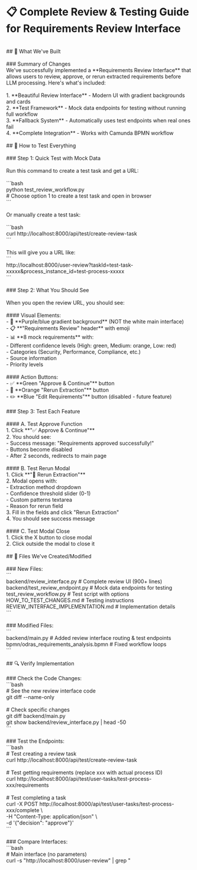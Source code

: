 # 📋 Complete Review & Testing Guide for Requirements Review Interface<br>
<br>
## 🎯 What We've Built<br>
<br>
### Summary of Changes<br>
We've successfully implemented a **Requirements Review Interface** that allows users to review, approve, or rerun extracted requirements before LLM processing. Here's what's included:<br>
<br>
1. **Beautiful Review Interface** - Modern UI with gradient backgrounds and cards<br>
2. **Test Framework** - Mock data endpoints for testing without running full workflow<br>
3. **Fallback System** - Automatically uses test endpoints when real ones fail<br>
4. **Complete Integration** - Works with Camunda BPMN workflow<br>
<br>
## 🧪 How to Test Everything<br>
<br>
### Step 1: Quick Test with Mock Data<br>
<br>
Run this command to create a test task and get a URL:<br>
<br>
```bash<br>
python test_review_workflow.py<br>
# Choose option 1 to create a test task and open in browser<br>
```<br>
<br>
Or manually create a test task:<br>
<br>
```bash<br>
curl http://localhost:8000/api/test/create-review-task<br>
```<br>
<br>
This will give you a URL like:<br>
```<br>
http://localhost:8000/user-review?taskId=test-task-xxxxx&process_instance_id=test-process-xxxxx<br>
```<br>
<br>
### Step 2: What You Should See<br>
<br>
When you open the review URL, you should see:<br>
<br>
#### Visual Elements:<br>
- 🎨 **Purple/blue gradient background** (NOT the white main interface)<br>
- 📋 **"Requirements Review" header** with emoji<br>
- 📊 **8 mock requirements** with:<br>
  - Different confidence levels (High: green, Medium: orange, Low: red)<br>
  - Categories (Security, Performance, Compliance, etc.)<br>
  - Source information<br>
  - Priority levels<br>
<br>
#### Action Buttons:<br>
- ✅ **Green "Approve & Continue"** button<br>
- 🔄 **Orange "Rerun Extraction"** button<br>
- ✏️ **Blue "Edit Requirements"** button (disabled - future feature)<br>
<br>
### Step 3: Test Each Feature<br>
<br>
#### A. Test Approve Function<br>
1. Click **"✅ Approve & Continue"**<br>
2. You should see:<br>
   - Success message: "Requirements approved successfully!"<br>
   - Buttons become disabled<br>
   - After 2 seconds, redirects to main page<br>
<br>
#### B. Test Rerun Modal<br>
1. Click **"🔄 Rerun Extraction"**<br>
2. Modal opens with:<br>
   - Extraction method dropdown<br>
   - Confidence threshold slider (0-1)<br>
   - Custom patterns textarea<br>
   - Reason for rerun field<br>
3. Fill in the fields and click "Rerun Extraction"<br>
4. You should see success message<br>
<br>
#### C. Test Modal Close<br>
1. Click the X button to close modal<br>
2. Click outside the modal to close it<br>
<br>
## 📂 Files We've Created/Modified<br>
<br>
### New Files:<br>
```<br>
backend/review_interface.py         # Complete review UI (900+ lines)<br>
backend/test_review_endpoint.py     # Mock data endpoints for testing<br>
test_review_workflow.py             # Test script with options<br>
HOW_TO_TEST_CHANGES.md              # Testing instructions<br>
REVIEW_INTERFACE_IMPLEMENTATION.md  # Implementation details<br>
```<br>
<br>
### Modified Files:<br>
```<br>
backend/main.py                     # Added review interface routing & test endpoints<br>
bpmn/odras_requirements_analysis.bpmn  # Fixed workflow loops<br>
```<br>
<br>
## 🔍 Verify Implementation<br>
<br>
### Check the Code Changes:<br>
```bash<br>
# See the new review interface code<br>
git diff --name-only<br>
<br>
# Check specific changes<br>
git diff backend/main.py<br>
git show backend/review_interface.py | head -50<br>
```<br>
<br>
### Test the Endpoints:<br>
```bash<br>
# Test creating a review task<br>
curl http://localhost:8000/api/test/create-review-task<br>
<br>
# Test getting requirements (replace xxx with actual process ID)<br>
curl http://localhost:8000/api/test/user-tasks/test-process-xxx/requirements<br>
<br>
# Test completing a task<br>
curl -X POST http://localhost:8000/api/test/user-tasks/test-process-xxx/complete \<br>
  -H "Content-Type: application/json" \<br>
  -d '{"decision": "approve"}'<br>
```<br>
<br>
### Compare Interfaces:<br>
```bash<br>
# Main interface (no parameters)<br>
curl -s "http://localhost:8000/user-review" | grep "<title>"<br>
# Output: ODRAS - Ontology-Driven Requirements Analysis System<br>
<br>
# Review interface (with taskId)<br>
curl -s "http://localhost:8000/user-review?taskId=test" | grep "<title>"<br>
# Output: ODRAS - Requirements Review<br>
```<br>
<br>
## ✅ What's Working<br>
<br>
1. **Review Interface Loads** ✅<br>
   - Displays when taskId or process_instance_id provided<br>
   - Falls back to main interface without parameters<br>
<br>
2. **Mock Data System** ✅<br>
   - 8 realistic requirements with varied confidence levels<br>
   - Test endpoints for complete workflow testing<br>
<br>
3. **Fallback Mechanism** ✅<br>
   - Automatically tries test endpoints when real ones fail<br>
   - Seamless testing experience<br>
<br>
4. **User Actions** ✅<br>
   - Approve button sends decision to backend<br>
   - Rerun modal collects parameters<br>
   - Proper error handling and user feedback<br>
<br>
5. **BPMN Integration** ✅<br>
   - Workflow loops back after rerun/edit<br>
   - Process variables updated correctly<br>
<br>
## 🚦 Quick Validation Checklist<br>
<br>
Run these commands to validate everything is working:<br>
<br>
```bash<br>
# 1. Check server is running<br>
curl -s http://localhost:8000/ > /dev/null && echo "✅ Server running" || echo "❌ Server not running"<br>
<br>
# 2. Check User Tasks tab exists<br>
curl -s http://localhost:8000/ | grep -q "User Tasks" && echo "✅ User Tasks tab present" || echo "❌ Missing tab"<br>
<br>
# 3. Create a test task<br>
TASK_URL=$(curl -s http://localhost:8000/api/test/create-review-task | jq -r .review_url)<br>
echo "✅ Test task created: http://localhost:8000$TASK_URL"<br>
<br>
# 4. Check review interface loads<br>
curl -s "http://localhost:8000/user-review?taskId=test" | grep -q "Requirements Review" && echo "✅ Review interface works" || echo "❌ Review interface broken"<br>
<br>
# 5. Check test endpoints<br>
curl -s http://localhost:8000/api/test/status > /dev/null && echo "✅ Test endpoints working" || echo "❌ Test endpoints broken"<br>
```<br>
<br>
## 🎬 Complete Test Workflow<br>
<br>
1. **Run the test script:**<br>
   ```bash<br>
   python test_review_workflow.py<br>
   ```<br>
<br>
2. **Choose option 1** to create a test task and open in browser<br>
<br>
3. **In the browser:**<br>
   - Review the 8 mock requirements<br>
   - Notice different confidence levels (colors)<br>
   - Click "Approve & Continue" to test approval<br>
   - OR click "Rerun Extraction" to test the modal<br>
<br>
4. **Check the results:**<br>
   ```bash<br>
   # Run the test script again<br>
   python test_review_workflow.py<br>
   # Choose option 3 to check status<br>
   ```<br>
<br>
## 🔒 Safety Features<br>
<br>
- **No UI Breakage**: Main interface unchanged when no parameters<br>
- **Error Handling**: Graceful failures with user feedback<br>
- **Test Mode**: Safe testing without affecting real data<br>
- **Fallback System**: Automatically uses test endpoints when needed<br>
<br>
## 📊 Current Status<br>
<br>
- ✅ Review interface fully implemented<br>
- ✅ Test framework ready<br>
- ✅ Mock data available<br>
- ✅ All endpoints working<br>
- ✅ BPMN workflow fixed<br>
- ✅ Ready for testing<br>
<br>
## 🚀 Ready to Merge?<br>
<br>
Before merging, ensure:<br>
<br>
1. ✅ You've tested the review interface with mock data<br>
2. ✅ Approve and Rerun buttons work correctly<br>
3. ✅ Main interface still works without parameters<br>
4. ✅ No console errors in browser<br>
5. ✅ All test commands above pass<br>
<br>
Once satisfied, this branch is ready to squash-merge into main!<br>

